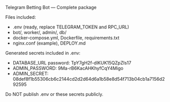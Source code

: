 Telegram Betting Bot — Complete package

Files included:
- .env (ready, replace TELEGRAM_TOKEN and RPC_URL)
- bot/, worker/, admin/, db/
- docker-compose.yml, Dockerfile, requirements.txt
- nginx.conf (example), DEPLOY.md

Generated secrets included in .env:
- DATABASE_URL password: TpY7gH2f-dlKUK15QZpZIs17
- ADMIN_PASSWORD: 9Ma-rB6KacAHKhyfCqY4Migo
- ADMIN_SECRET: 08def8f1b55306cb6c2144cd2d2d64d6a1b58e8d54f713b04cb1a7156d292595

Do NOT publish .env or these secrets publicly.
